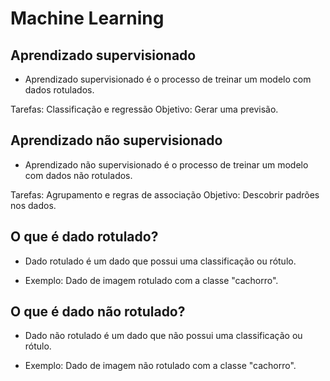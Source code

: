 # Machine Learning

## Aprendizado supervisionado

- Aprendizado supervisionado é o processo de treinar um modelo com dados rotulados.

Tarefas: Classificação e regressão
Objetivo: Gerar uma previsão.

## Aprendizado não supervisionado

- Aprendizado não supervisionado é o processo de treinar um modelo com dados não rotulados.

Tarefas: Agrupamento e regras de associação
Objetivo: Descobrir padrões nos dados.

## O que é dado rotulado?

- Dado rotulado é um dado que possui uma classificação ou rótulo.

- Exemplo: Dado de imagem rotulado com a classe "cachorro".

## O que é dado não rotulado?

- Dado não rotulado é um dado que não possui uma classificação ou rótulo.

- Exemplo: Dado de imagem não rotulado com a classe "cachorro".

